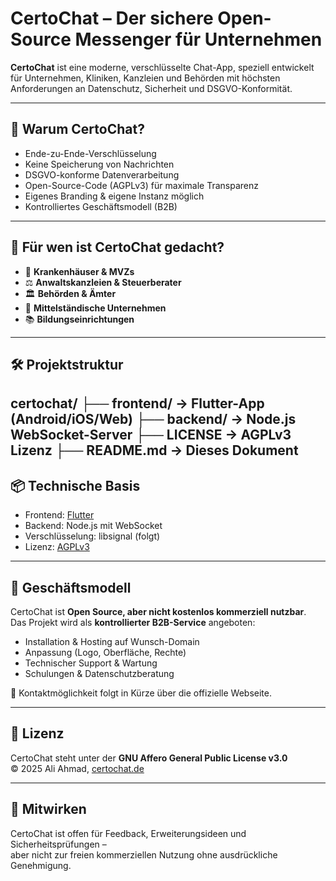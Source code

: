 # CertoChat – Der sichere Open-Source Messenger für Unternehmen

**CertoChat** ist eine moderne, verschlüsselte Chat-App, speziell entwickelt für Unternehmen, Kliniken, Kanzleien und Behörden mit höchsten Anforderungen an Datenschutz, Sicherheit und DSGVO-Konformität.

---

## 🔐 Warum CertoChat?

- Ende-zu-Ende-Verschlüsselung
- Keine Speicherung von Nachrichten
- DSGVO-konforme Datenverarbeitung
- Open-Source-Code (AGPLv3) für maximale Transparenz
- Eigenes Branding & eigene Instanz möglich
- Kontrolliertes Geschäftsmodell (B2B)

---

## 🧠 Für wen ist CertoChat gedacht?

- 🏥 **Krankenhäuser & MVZs**  
- ⚖️ **Anwaltskanzleien & Steuerberater**  
- 🏛 **Behörden & Ämter**  
- 🏢 **Mittelständische Unternehmen**  
- 📚 **Bildungseinrichtungen**

---

## 🛠️ Projektstruktur
certochat/ ├── frontend/   → Flutter-App (Android/iOS/Web) ├── backend/    → Node.js WebSocket-Server ├── LICENSE     → AGPLv3 Lizenz ├── README.md   → Dieses Dokument
---

## 📦 Technische Basis

- Frontend: [Flutter](https://flutter.dev/)
- Backend: Node.js mit WebSocket
- Verschlüsselung: libsignal (folgt)
- Lizenz: [AGPLv3](https://www.gnu.org/licenses/agpl-3.0.html)

---

## 💼 Geschäftsmodell

CertoChat ist **Open Source, aber nicht kostenlos kommerziell nutzbar**.  
Das Projekt wird als **kontrollierter B2B-Service** angeboten:

- Installation & Hosting auf Wunsch-Domain
- Anpassung (Logo, Oberfläche, Rechte)
- Technischer Support & Wartung
- Schulungen & Datenschutzberatung

📌 Kontaktmöglichkeit folgt in Kürze über die offizielle Webseite.

---

## 🧾 Lizenz

CertoChat steht unter der **GNU Affero General Public License v3.0**  
© 2025 Ali Ahmad, [certochat.de](https://certochat.de)

---

## 🤝 Mitwirken

CertoChat ist offen für Feedback, Erweiterungsideen und Sicherheitsprüfungen –  
aber nicht zur freien kommerziellen Nutzung ohne ausdrückliche Genehmigung.
